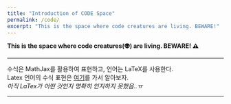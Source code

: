 ```yaml
---
title: "Introduction of CODE Space"
permalink: /code/
excerpt: "This is the space where code creatures are living. BEWARE!"
---
```



**This is the space where code creatures(:alien:) are living. BEWARE! :warning:**

---

수식은 MathJax를 활용하여 표현하고, 언어는 LaTeX를 사용한다.<br>
Latex 언어의 수식 표현은 [여기](https://www.codecogs.com/latex/eqneditor.php)를 가서 알아보자.<br>
*아직 LaTex가 어떤 것인지 명확히 인지하지 못했음..ㅠ*<br>

---

